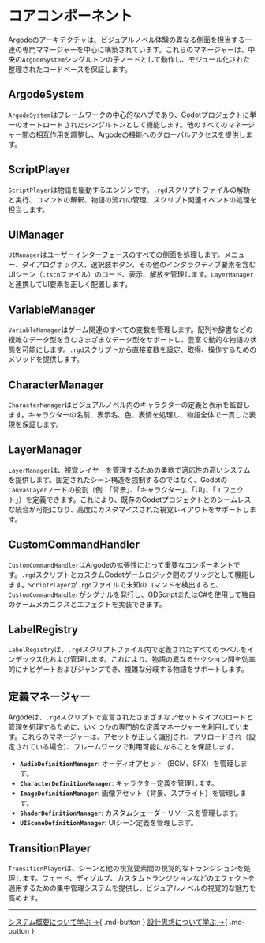# コアコンポーネント

Argodeのアーキテクチャは、ビジュアルノベル体験の異なる側面を担当する一連の専門マネージャーを中心に構築されています。これらのマネージャーは、中央の`ArgodeSystem`シングルトンの子ノードとして動作し、モジュール化された整理されたコードベースを保証します。

## ArgodeSystem

`ArgodeSystem`はフレームワークの中心的なハブであり、Godotプロジェクトに単一のオートロードされたシングルトンとして機能します。他のすべてのマネージャー間の相互作用を調整し、Argodeの機能へのグローバルアクセスを提供します。

## ScriptPlayer

`ScriptPlayer`は物語を駆動するエンジンです。`.rgd`スクリプトファイルの解析と実行、コマンドの解釈、物語の流れの管理、スクリプト関連イベントの処理を担当します。

## UIManager

`UIManager`はユーザーインターフェースのすべての側面を処理します。メニュー、ダイアログボックス、選択肢ボタン、その他のインタラクティブ要素を含むUIシーン（`.tscn`ファイル）のロード、表示、解放を管理します。`LayerManager`と連携してUI要素を正しく配置します。

## VariableManager

`VariableManager`はゲーム関連のすべての変数を管理します。配列や辞書などの複雑なデータ型を含むさまざまなデータ型をサポートし、豊富で動的な物語の状態を可能にします。`.rgd`スクリプトから直接変数を設定、取得、操作するためのメソッドを提供します。

## CharacterManager

`CharacterManager`はビジュアルノベル内のキャラクターの定義と表示を監督します。キャラクターの名前、表示名、色、表情を処理し、物語全体で一貫した表現を保証します。

## LayerManager

`LayerManager`は、視覚レイヤーを管理するための柔軟で適応性の高いシステムを提供します。固定されたシーン構造を強制するのではなく、Godotの`CanvasLayer`ノードの役割（例：「背景」、「キャラクター」、「UI」、「エフェクト」）を定義できます。これにより、既存のGodotプロジェクトとのシームレスな統合が可能になり、高度にカスタマイズされた視覚レイアウトをサポートします。

## CustomCommandHandler

`CustomCommandHandler`はArgodeの拡張性にとって重要なコンポーネントです。`.rgd`スクリプトとカスタムGodotゲームロジック間のブリッジとして機能します。`ScriptPlayer`が`.rgd`ファイルで未知のコマンドを検出すると、`CustomCommandHandler`がシグナルを発行し、GDScriptまたはC#を使用して独自のゲームメカニクスとエフェクトを実装できます。

## LabelRegistry

`LabelRegistry`は、`.rgd`スクリプトファイル内で定義されたすべてのラベルをインデックス化および管理します。これにより、物語の異なるセクション間を効率的にナビゲートおよびジャンプでき、複雑な分岐する物語をサポートします。

## 定義マネージャー

Argodeは、`.rgd`スクリプトで宣言されたさまざまなアセットタイプのロードと管理を処理するために、いくつかの専門的な定義マネージャーを利用しています。これらのマネージャーは、アセットが正しく識別され、プリロードされ（設定されている場合）、フレームワークで利用可能になることを保証します。

*   **`AudioDefinitionManager`**: オーディオアセット（BGM、SFX）を管理します。
*   **`CharacterDefinitionManager`**: キャラクター定義を管理します。
*   **`ImageDefinitionManager`**: 画像アセット（背景、スプライト）を管理します。
*   **`ShaderDefinitionManager`**: カスタムシェーダーリソースを管理します。
*   **`UISceneDefinitionManager`**: UIシーン定義を管理します。

## TransitionPlayer

`TransitionPlayer`は、シーンと他の視覚要素間の視覚的なトランジションを処理します。フェード、ディゾルブ、カスタムトランジションなどのエフェクトを適用するための集中管理システムを提供し、ビジュアルノベルの視覚的な魅力を高めます。

---

[システム概要について学ぶ →](system-overview.md){ .md-button }
[設計思想について学ぶ →](design-philosophy.md){ .md-button }
